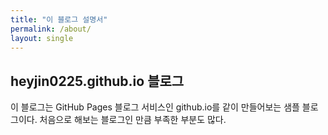```yaml
---
title: "이 블로그 설명서"
permalink: /about/
layout: single
---
```


## heyjin0225.github.io 블로그

이 블로그는 GitHub Pages 블로그 서비스인 github.io를 같이 만들어보는 샘플 블로그이다.
처음으로 해보는 블로그인 만큼 부족한 부분도 많다.
